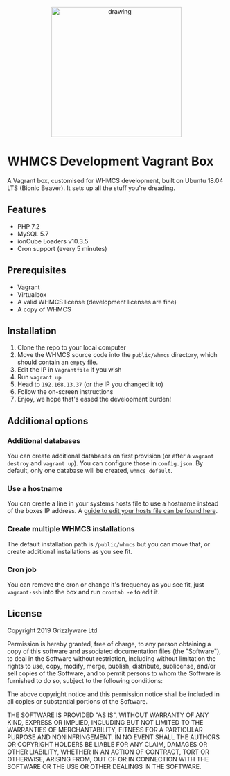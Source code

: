<p align="center"><a href="https://grizzlyware.io" title="Grizzlyware Ltd"><img src="https://grizzlyware.io/assets/images/grizzly-logo.svg" alt="drawing" width="300" /></a></p>

# WHMCS Development Vagrant Box
A Vagrant box, customised for WHMCS development, built on Ubuntu 18.04 LTS (Bionic Beaver). It sets up all the stuff you're dreading.

## Features
* PHP 7.2
* MySQL 5.7
* ionCube Loaders v10.3.5
* Cron support (every 5 minutes)

## Prerequisites
* Vagrant
* Virtualbox
* A valid WHMCS license (development licenses are fine)
* A copy of WHMCS

## Installation
1. Clone the repo to your local computer
2. Move the WHMCS source code into the `public/whmcs` directory, which should contain an `empty` file.
3. Edit the IP in `Vagrantfile` if you wish
4. Run `vagrant up`
5. Head to `192.168.13.37` (or the IP you changed it to)
6. Follow the on-screen instructions
7. Enjoy, we hope that's eased the development burden!

## Additional options

### Additional databases
You can create additional databases on first provision (or after a `vagrant destroy` and `vagrant up`). You can configure those in `config.json`. By default, only one database will be created, `whmcs_default`.

### Use a hostname
You can create a line in your systems hosts file to use a hostname instead of the boxes IP address. A [guide to edit your hosts file can be found here](https://support.rackspace.com/how-to/modify-your-hosts-file/).

### Create multiple WHMCS installations
The default installation path is `/public/whmcs` but you can move that, or create additional installations as you see fit.

### Cron job
You can remove the cron or change it's frequency as you see fit, just `vagrant-ssh` into the box and run `crontab -e` to edit it.

## License
Copyright 2019 Grizzlyware Ltd

Permission is hereby granted, free of charge, to any person obtaining a copy of this software and associated documentation files (the "Software"), to deal in the Software without restriction, including without limitation the rights to use, copy, modify, merge, publish, distribute, sublicense, and/or sell copies of the Software, and to permit persons to whom the Software is furnished to do so, subject to the following conditions:

The above copyright notice and this permission notice shall be included in all copies or substantial portions of the Software.

THE SOFTWARE IS PROVIDED "AS IS", WITHOUT WARRANTY OF ANY KIND, EXPRESS OR IMPLIED, INCLUDING BUT NOT LIMITED TO THE WARRANTIES OF MERCHANTABILITY, FITNESS FOR A PARTICULAR PURPOSE AND NONINFRINGEMENT. IN NO EVENT SHALL THE AUTHORS OR COPYRIGHT HOLDERS BE LIABLE FOR ANY CLAIM, DAMAGES OR OTHER LIABILITY, WHETHER IN AN ACTION OF CONTRACT, TORT OR OTHERWISE, ARISING FROM, OUT OF OR IN CONNECTION WITH THE SOFTWARE OR THE USE OR OTHER DEALINGS IN THE SOFTWARE.
